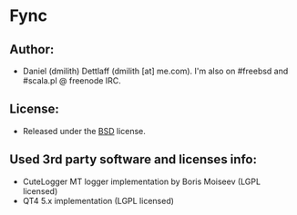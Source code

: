 # Fync


## Author:
* Daniel (dmilith) Dettlaff (dmilith [at] me.com). I'm also on #freebsd and #scala.pl @ freenode IRC.


## License:
* Released under the [BSD](http://opensource.org/licenses/BSD-2-Clause) license.


## Used 3rd party software and licenses info:
* CuteLogger MT logger implementation by Boris Moiseev (LGPL licensed)
* QT4 5.x implementation (LGPL licensed)
